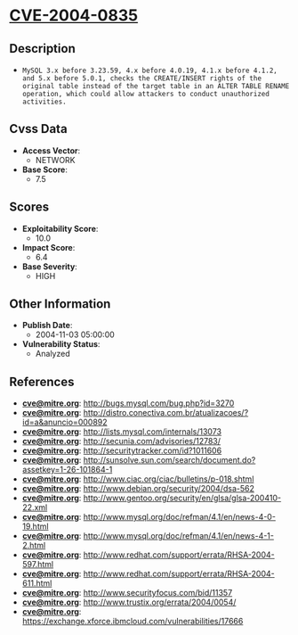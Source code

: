 
# [CVE-2004-0835](https://cve.mitre.org/cgi-bin/cvename.cgi?name=CVE-2004-0835)

## Description

- `MySQL 3.x before 3.23.59, 4.x before 4.0.19, 4.1.x before 4.1.2, and 5.x before 5.0.1, checks the CREATE/INSERT rights of the original table instead of the target table in an ALTER TABLE RENAME operation, which could allow attackers to conduct unauthorized activities.`

## Cvss Data

- **Access Vector**:
  - NETWORK
- **Base Score**:
  - 7.5

## Scores

- **Exploitability Score**:
  - 10.0
- **Impact Score**:
  - 6.4
- **Base Severity**:
  - HIGH

## Other Information

- **Publish Date**:
  - 2004-11-03 05:00:00
- **Vulnerability Status**:
  - Analyzed

## References

- **cve@mitre.org**: http://bugs.mysql.com/bug.php?id=3270
- **cve@mitre.org**: http://distro.conectiva.com.br/atualizacoes/?id=a&anuncio=000892
- **cve@mitre.org**: http://lists.mysql.com/internals/13073
- **cve@mitre.org**: http://secunia.com/advisories/12783/
- **cve@mitre.org**: http://securitytracker.com/id?1011606
- **cve@mitre.org**: http://sunsolve.sun.com/search/document.do?assetkey=1-26-101864-1
- **cve@mitre.org**: http://www.ciac.org/ciac/bulletins/p-018.shtml
- **cve@mitre.org**: http://www.debian.org/security/2004/dsa-562
- **cve@mitre.org**: http://www.gentoo.org/security/en/glsa/glsa-200410-22.xml
- **cve@mitre.org**: http://www.mysql.org/doc/refman/4.1/en/news-4-0-19.html
- **cve@mitre.org**: http://www.mysql.org/doc/refman/4.1/en/news-4-1-2.html
- **cve@mitre.org**: http://www.redhat.com/support/errata/RHSA-2004-597.html
- **cve@mitre.org**: http://www.redhat.com/support/errata/RHSA-2004-611.html
- **cve@mitre.org**: http://www.securityfocus.com/bid/11357
- **cve@mitre.org**: http://www.trustix.org/errata/2004/0054/
- **cve@mitre.org**: https://exchange.xforce.ibmcloud.com/vulnerabilities/17666
